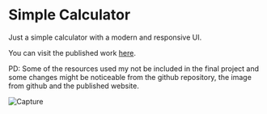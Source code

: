 # Simple Calculator
 Just a simple calculator with a modern and responsive UI.
 
 You can visit the published work [here](https://calculator-anderssxn.000webhostapp.com/).
 
 PD: Some of the resources used my not be included in the final project and some changes might be noticeable from the github repository, the image from github and the published website.

![Capture](https://user-images.githubusercontent.com/58434229/144144544-68b58061-b8b9-4505-bb79-d06eada8ebfe.PNG)

